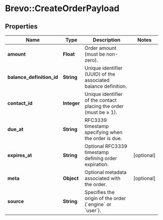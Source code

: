 # Brevo::CreateOrderPayload

## Properties
Name | Type | Description | Notes
------------ | ------------- | ------------- | -------------
**amount** | **Float** | Order amount (must be non-zero). | 
**balance_definition_id** | **String** | Unique identifier (UUID) of the associated balance definition. | 
**contact_id** | **Integer** | Unique identifier of the contact placing the order (must be ≥ 1). | 
**due_at** | **String** | RFC3339 timestamp specifying when the order is due. | 
**expires_at** | **String** | Optional RFC3339 timestamp defining order expiration. | [optional] 
**meta** | **Object** | Optional metadata associated with the order. | [optional] 
**source** | **String** | Specifies the origin of the order (&#x60;engine&#x60; or &#x60;user&#x60;). | 


